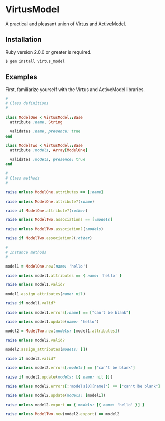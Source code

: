 # VirtusModel

A practical and pleasant union of [Virtus](https://rubygems.org/gems/virtus) and [ActiveModel](https://rubygems.org/gems/activemodel).

## Installation

Ruby version 2.0.0 or greater is required.

```shell
$ gem install virtus_model
```

## Examples

First, familiarize yourself with the Virtus and ActiveModel libraries.

```ruby
#
# Class definitions
#

class ModelOne < VirtusModel::Base
  attribute :name, String

  validates :name, presence: true
end

class ModelTwo < VirtusModel::Base
  attribute :models, Array[ModelOne]

  validates :models, presence: true
end

#
# Class methods
#

raise unless ModelOne.attributes == [:name]

raise unless ModelOne.attribute?(:name)

raise if ModelOne.attribute?(:other)

raise unless ModelTwo.associations == [:models]

raise unless ModelTwo.association?(:models)

raise if ModelTwo.association?(:other)

#
# Instance methods
#

model1 = ModelOne.new(name: 'hello')

raise unless model1.attributes == { name: 'hello' }

raise unless model1.valid?

model1.assign_attributes(name: nil)

raise if model1.valid?

raise unless model1.errors[:name] == ["can't be blank"]

raise unless model1.update(name: 'hello')

model2 = ModelTwo.new(models: [model1.attributes])

raise unless model2.valid?

model2.assign_attributes(models: [])

raise if model2.valid?

raise unless model2.errors[:models] == ["can't be blank"]

raise if model2.update(models: [{ name: nil }])

raise unless model2.errors[:'models[0][name]'] == ["can't be blank"]

raise unless model2.update(models: [model1])

raise unless model2.export == { models: [{ name: 'hello' }] }

raise unless ModelTwo.new(model2.export) == model2
```
